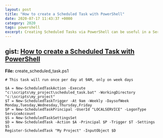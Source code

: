 ```yaml
---
layout: post
title: "How to create a Scheduled Task with PowerShell"
date: 2020-07-17 11:43:37 +0000
category: 2020
tags: powershell
excerpt: Creating Scheduled Tasks via PowerShell can be useful in a Server Core environment.
---
```



## gist: [How to create a Scheduled Task with PowerShell](https://gist.github.com/jftuga/da9558855bf3a077a8cb7077ad4bcf7c)

**File:** create_scheduled_task.ps1

```
# This task will run once per day at 9AM, only on week days

$A = New-ScheduledTaskAction -Execute "c:\scripts\my_project\scheduled_task.bat" -WorkingDirectory "c:\scripts\my_project"
$T = New-ScheduledTaskTrigger -At 9am -Weekly -DaysofWeek Monday,Tuesday,Wednesday,Thursday,Friday
$P = New-ScheduledTaskPrincipal -UserId "LOCALSERVICE" -LogonType ServiceAccount
$S = New-ScheduledTaskSettingsSet
$D = New-ScheduledTask -Action $A -Principal $P -Trigger $T -Settings $S
Register-ScheduledTask "My Project" -InputObject $D

```

